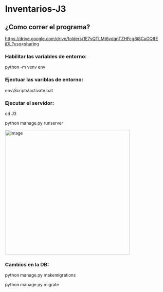 # Inventarios-J3

## ¿Como correr el programa?
https://drive.google.com/drive/folders/1E7vQTLMt6vdqnTZHFcg8i8CuOQIfEjDL?usp=sharing

### Habilitar las variables de entorno: 
python -m venv env

### Ejectuar las variblas de entorno: 
env\Scripts\activate.bat

### Ejecutar el servidor: 
cd J3

python manage.py runserver

<img width="409" alt="image" src="https://github.com/user-attachments/assets/2a46a851-89c5-46d2-890b-a8391bc87346">

### Cambios en la DB:
python manage.py makemigrations

python manage.py migrate
